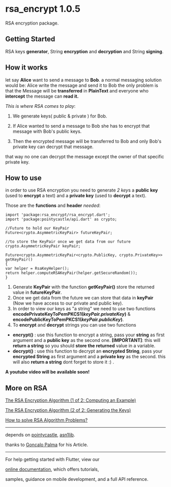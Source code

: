 
  

# rsa_encrypt 1.0.5

  

  

RSA encryption package.

  

  

## Getting Started

  

RSA keys **generator**, String **encryption** and **decryption** and String **signing**.

  

## How it works

  

let say **Alice** want to send a message to **Bob**. a normal messaging solution would be: Alice write the message and send it to Bob the only problem is that the Message will be **transferred** in **PlainText** and everyone who **intercept** the message can **read it.**

  

*This is where RSA comes to play*:

  

1. We generate keys( public & private ) for Bob.

2. If Alice wanted to send a message to Bob she has to encrypt that message with Bob's public keys.

3. Then the encrypted message will be transferred to Bob and only Bob's private key can decrypt that message.

  

that way no one can decrypt the message except the owner of that specific private key.

  

## How to use

  

in order to use RSA encryption you need to generate *2 key*s a **public key** (used to **encrypt** a text) and a **private key** (used to **decrypt** a text).

  Those are the **functions** and **header** *needed*: 
  

    import 'package:rsa_encrypt/rsa_encrypt.dart';
    import 'package:pointycastle/api.dart' as crypto;
    
    //Future to hold our KeyPair
	Future<crypto.AsymmetricKeyPair> futureKeyPair;
	
	//to store the KeyPair once we get data from our future
	crypto.AsymmetricKeyPair keyPair;
	
    Future<crypto.AsymmetricKeyPair<crypto.PublicKey, crypto.PrivateKey>> getKeyPair()
    {
    var helper = RsaKeyHelper();
    return helper.computeRSAKeyPair(helper.getSecureRandom());
    }

  

 1. Generate **KeyPair** with the function **getKeyPair()** store the returned value in **futureKeyPair**.
 2. Once we get data from the future we can store that data in **keyPair** (Now we have access to our private and public key).
 3. In order to view our keys as "a string" we need to use two functions **encodePrivateKeyToPemPKCS1(*keyPair.privateKey*)** & **encodePublicKeyToPemPKCS1(*keyPair.publicKey*)**.
 4. To **encrypt** and **decrypt** strings you can use two functions
 * **encrypt()** : use this function to encrypt a string, pass your **string** as first argument and a **public key** as the second one. **[IMPORTANT]**: this will **return a string** so you should **store the returned** value in a variable.
 * **decrypt()** : use this function to decrypt an **encrypted String**, pass your **encrypted String** as first argument and a **private key** as the second. this will also **return a string** dont forget to store it :) .

**A youtube video will be available soon!**

  

## More on RSA

[The RSA Encryption Algorithm (1 of 2: Computing an Example)](https://www.youtube.com/watch?v=4zahvcJ9glg)

[The RSA Encryption Algorithm (2 of 2: Generating the Keys)](https://www.youtube.com/watch?v=oOcTVTpUsPQ)

[How to solve RSA Algorithm Problems?](https://www.geeksforgeeks.org/how-to-solve-rsa-algorithm-problems/)

  

-----------------

depends on [pointycastle](https://pub.dev/packages/pointycastle), [asn1lib](https://pub.dev/packages/asn1lib).

thanks to [Gonçalo Palma](https://medium.com/flutter-community/asymmetric-key-generation-in-flutter-ad2b912f3309) for his Article.

  

------------------

For help getting started with Flutter, view our

  

[online documentation](https://flutter.dev/docs), which offers tutorials,

  

samples, guidance on mobile development, and a full API reference.

